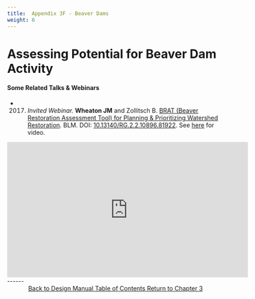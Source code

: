 ```yaml
---
title:  Appendix 3F - Beaver Dams
weight: 6
---
```


# Assessing Potential for Beaver Dam Activity



#### Some Related Talks & Webinars

- 2017. *Invited Webinar.* **Wheaton JM** and Zollitsch B. [BRAT (Beaver Restoration Assessment Tool) for Planning & Prioritizing Watershed Restoration](https://www.researchgate.net/publication/316796241_BRAT_Beaver_Restoration_Assessment_Tool_for_Planning_Prioritizing_Watershed_Restoration). BLM. DOI: [10.13140/RG.2.2.10896.81922](http://dx.doi.org/10.13140/RG.2.2.10896.81922). See [here](https://youtu.be/e28Ix-08PdM) for video. 

<div class="responsive-embed">
<iframe width="560" height="315" src="https://www.youtube.com/embed/e28Ix-08PdM" frameborder="0" allow="accelerometer; autoplay; encrypted-media; gyroscope; picture-in-picture" allowfullscreen align="center"></iframe>
</div>
------
<div align="center">
	<a class="hollow button" href="{{ site.baseurl }}/manual"><i class="fa fa-arrow-circle-left" aria-hidden="true"></i>  Back to Design Manual Table of Contents <i class="fa fa-book" aria-hidden="true"></i></a>
	<a class="hollow button" href="{{ site.baseurl }}/manual/chap03"><i class="fa fa-arrow-circle-up" aria-hidden="true"></i>  Return to Chapter 3 </a>


</div>